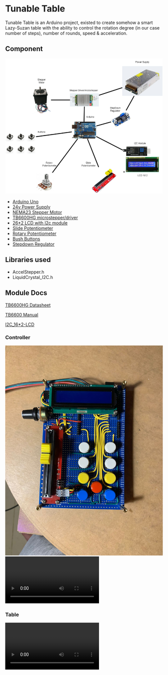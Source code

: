 
# Tunable Table

Tunable Table is an Arduino project, existed to create somehow a smart Lazy-Suzan table with the ability to control the rotation degree (in our case number of steps), number of rounds, speed & acceleration.




## Component 

![Component](pics/Component.png)


 - [Arduino Uno](https://store.arduino.cc/products/arduino-uno-rev3)
 - [24v Power Supply](https://www.amazon.sa/-/en/inShareplus-Universal-Regulated-Switching-Transformer/dp/B08QRR6T2C/ref=sr_1_19?adgrpid=136301144115&gclid=Cj0KCQiA9YugBhCZARIsAACXxeLHV4wSVXXo8tjJQJFskXuigl66JRVDJwN3Jo1ySmAlSwpjvKoy76YaAiH-EALw_wcB&hvadid=592769682433&hvdev=c&hvlocphy=9076780&hvnetw=g&hvqmt=b&hvrand=13296055606170212126&hvtargid=kwd-16353386&hydadcr=9822_2205556&keywords=24v+dc+power+supply&qid=1677923950&sr=8-19)
 - [NEMA23 Stepper Motor](https://www.amazon.com/STEPPERONLINE-Stepper-178-5oz-1-26Nm-Stepping/dp/B00PNEPF5I)
 - [TB6600HG microstepper/driver](https://www.amazon.com/HiLetgo-TB6600HG-Stepper-Controller-Replace/dp/B01N6AIEQT/ref=sr_1_4_sspa?keywords=tb6600+stepper+motor+driver&qid=1677924171&sr=8-4-spons&psc=1&spLa=ZW5jcnlwdGVkUXVhbGlmaWVyPUExNTlNNVdHNFI2NEcyJmVuY3J5cHRlZElkPUExMDE1NjQ4TzYzVjFSQlA3TVk4JmVuY3J5cHRlZEFkSWQ9QTAxNDYxMTIyMFY0QVFVVzRLNjg0JndpZGdldE5hbWU9c3BfYXRmJmFjdGlvbj1jbGlja1JlZGlyZWN0JmRvTm90TG9nQ2xpY2s9dHJ1ZQ==)
 - [26*2 LCD with I2c module](https://www.amazon.com/JANSANE-Arduino-Display-Interface-Raspberry/dp/B07D83DY17/ref=sr_1_8?crid=1XDPGTXRW0QEN&keywords=16*2+lcd&qid=1677924296&sprefix=16+2+lcd%2Caps%2C209&sr=8-8)
 - [Slide Potentiometer](https://www.amazon.com/Ximimark-Linear-Potentiometer-Module-Analog/dp/B07HNY7VWC/ref=sr_1_6?keywords=slide+potentiometer&qid=1677924377&sprefix=slide+pot%2Caps%2C254&sr=8-6)
 - [Rotary Potentiometer](https://www.amazon.com/TWTADE-Adjustable-Potentiometer-Resistance-XH2-54-3P/dp/B082FCRQS2/ref=sr_1_3?crid=1YEQZB7T15K78&keywords=rotary+potentiometer&qid=1677924459&sprefix=rotary+potentiometer%2Caps%2C201&sr=8-3)
 - [Bush Buttons](ZW5jcnlwdGVkUXVhbGlmaWVyPUFTSTk0WEdVWTA0WFUmZW5jcnlwdGVkSWQ9QTA5NzEyNzIyUklFSkQxU1Q4N1BXJmVuY3J5cHRlZEFkSWQ9QTAxODE1MzkyUlNHMUpPTUdPOENCJndpZGdldE5hbWU9c3BfYXRmJmFjdGlvbj1jbGlja1JlZGlyZWN0JmRvTm90TG9nQ2xpY2s9dHJ1ZQ)
 - [Stepdown Regulator](https://www.amazon.com/Queta-Converter-Efficiency-Stabilizer-Transformer/dp/B08G4GYNL6/ref=sr_1_6?crid=1HYIEEKZG1R3B&keywords=step+down+regulator&qid=1677924670&sprefix=step+down+regulator%2Caps%2C211&sr=8-6)


## Libraries used

- AccelStepper.h
- LiquidCrystal_I2C.h



## Module Docs

[TB6600HG Datasheet](References/TB6600HG_datasheet_en_20160610.pdf)

[TB6600 Manual](References/tb6600manual.pdf)

[I2C_16*2-LCD](References/I2C_1602_LCD.pdf)



### Controller

![Controller](pics/Controller.jpg)
![PCB](pics/PCBGif.mp4)

### Table 

![Table](pics/TableGif.mp4)
